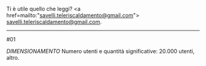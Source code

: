 Ti è utile quello che leggi? 
<a href=mailto:"savelli.teleriscaldamento@gmail.com"> savelli.teleriscaldamento@gmail.com</a>.

------

#01

*DIMENSIONAMENTO* 
Numero utenti e quantità significative: 20.000 utenti, altro.
